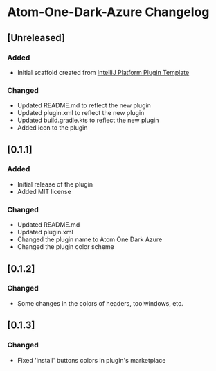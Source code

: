 <!-- Keep a Changelog guide -> https://keepachangelog.com -->

# Atom-One-Dark-Azure Changelog

## [Unreleased]
### Added
- Initial scaffold created from [IntelliJ Platform Plugin Template](https://github.com/JetBrains/intellij-platform-plugin-template)

### Changed
- Updated README.md to reflect the new plugin
- Updated plugin.xml to reflect the new plugin
- Updated build.gradle.kts to reflect the new plugin
- Added icon to the plugin

## [0.1.1] 
### Added
- Initial release of the plugin
- Added MIT license

### Changed
- Updated README.md
- Updated plugin.xml
- Changed the plugin name to Atom One Dark Azure
- Changed the plugin color scheme

## [0.1.2] 
### Changed
- Some changes in the colors of headers, toolwindows, etc.

## [0.1.3] 
### Changed
- Fixed 'install' buttons colors in plugin's marketplace